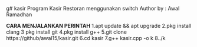 g# kasir
Program Kasir Restoran menggunakan switch
Author by : Awal Ramadhan

**CARA MENJALANKAN PERINTAH**
1.apt update && apt upgrade
2.pkg install clang
3 pkg install git
4.pkg install g++
5.git clone https://github/awal15/kasir.git
6.cd kasir
7.g++ kasir.cpp -o k
8../k
